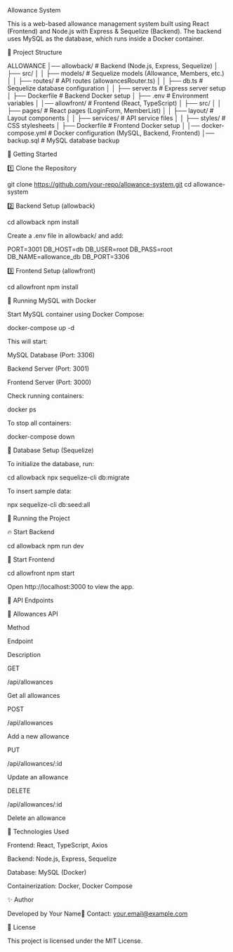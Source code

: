 Allowance System

This is a web-based allowance management system built using React (Frontend) and Node.js with Express & Sequelize (Backend). The backend uses MySQL as the database, which runs inside a Docker container.

📁 Project Structure

ALLOWANCE
│── allowback/        # Backend (Node.js, Express, Sequelize)
│   ├── src/
│   │   ├── models/   # Sequelize models (Allowance, Members, etc.)
│   │   ├── routes/   # API routes (allowancesRouter.ts)
│   │   ├── db.ts     # Sequelize database configuration
│   │   ├── server.ts # Express server setup
│   ├── Dockerfile    # Backend Docker setup
│   ├── .env          # Environment variables
│
│── allowfront/       # Frontend (React, TypeScript)
│   ├── src/
│   │   ├── pages/    # React pages (LoginForm, MemberList)
│   │   ├── layout/   # Layout components
│   │   ├── services/ # API service files
│   │   ├── styles/   # CSS stylesheets
│   ├── Dockerfile    # Frontend Docker setup
│
│── docker-compose.yml # Docker configuration (MySQL, Backend, Frontend)
│── backup.sql         # MySQL database backup

🚀 Getting Started

1️⃣ Clone the Repository

git clone https://github.com/your-repo/allowance-system.git
cd allowance-system

2️⃣ Backend Setup (allowback)

cd allowback
npm install

Create a .env file in allowback/ and add:

PORT=3001
DB_HOST=db
DB_USER=root
DB_PASS=root
DB_NAME=allowance_db
DB_PORT=3306

3️⃣ Frontend Setup (allowfront)

cd allowfront
npm install

🐳 Running MySQL with Docker

Start MySQL container using Docker Compose:

docker-compose up -d

This will start:

MySQL Database (Port: 3306)

Backend Server (Port: 3001)

Frontend Server (Port: 3000)

Check running containers:

docker ps

To stop all containers:

docker-compose down

📡 Database Setup (Sequelize)

To initialize the database, run:

cd allowback
npx sequelize-cli db:migrate

To insert sample data:

npx sequelize-cli db:seed:all

🏃 Running the Project

🔥 Start Backend

cd allowback
npm run dev

🎨 Start Frontend

cd allowfront
npm start

Open http://localhost:3000 to view the app.

📌 API Endpoints

📝 Allowances API

Method

Endpoint

Description

GET

/api/allowances

Get all allowances

POST

/api/allowances

Add a new allowance

PUT

/api/allowances/:id

Update an allowance

DELETE

/api/allowances/:id

Delete an allowance

🔗 Technologies Used

Frontend: React, TypeScript, Axios

Backend: Node.js, Express, Sequelize

Database: MySQL (Docker)

Containerization: Docker, Docker Compose

✨ Author

Developed by Your Name📧 Contact: your.email@example.com

📝 License

This project is licensed under the MIT License.

